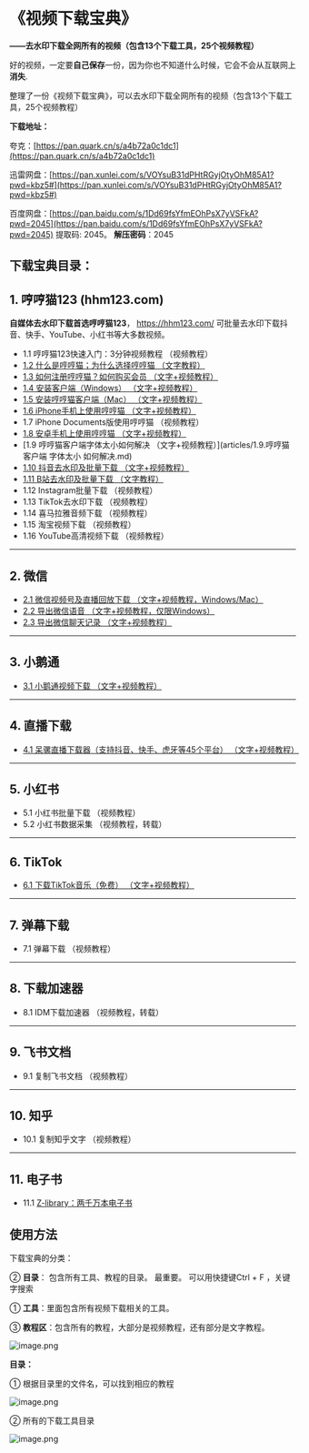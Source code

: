 # 《视频下载宝典》

**——去水印下载全网所有的视频（包含13个下载工具，25个视频教程）**



好的视频，一定要**自己保存**一份，因为你也不知道什么时候，它会不会从互联网上**消失**. 

整理了一份《视频下载宝典》，可以去水印下载全网所有的视频（包含13个下载工具，25个视频教程）

**下载地址：**


夸克：[https://pan.quark.cn/s/a4b72a0c1dc1](https://pan.quark.cn/s/a4b72a0c1dc1)

迅雷网盘：[https://pan.xunlei.com/s/VOYsuB31dPHtRGyjOtyOhM85A1?pwd=kbz5#](https://pan.xunlei.com/s/VOYsuB31dPHtRGyjOtyOhM85A1?pwd=kbz5#)

百度网盘：[https://pan.baidu.com/s/1Dd69fsYfmEOhPsX7yVSFkA?pwd=2045](https://pan.baidu.com/s/1Dd69fsYfmEOhPsX7yVSFkA?pwd=2045)     提取码: 2045。   **解压密码**：2045



## 下载宝典目录：

## 1. 哼哼猫123 (hhm123.com)
**自媒体去水印下载首选哼哼猫123**， https://hhm123.com/ 可批量去水印下载抖音、快手、YouTube、小红书等大多数视频。

- 1.1 哼哼猫123快速入门：3分钟视频教程 （视频教程）
- [1.2 什么是哼哼猫；为什么选择哼哼猫 （文字教程）](articles/1.2.什么是哼哼猫；为什么要选择哼哼猫.md)
- [1.3 如何注册哼哼猫？如何购买会员 （文字+视频教程）](articles/1.3.如何注册哼哼猫？如何购买会员.md)
- [1.4 安装客户端（Windows） （文字+视频教程）](articles/1.4.如何安装哼哼猫客户端（Windows系统）.md)
- [1.5 安装哼哼猫客户端（Mac） （文字+视频教程）](articles/1.5.如何安装哼哼猫客户端（Mac系统）.md)
- [1.6 iPhone手机上使用哼哼猫 （文字+视频教程）](articles/1.6.如何在手机上使用哼哼猫（苹果iPhone手机）.md)
- 1.7 iPhone Documents版使用哼哼猫 （视频教程）
- [1.8 安卓手机上使用哼哼猫 （文字+视频教程）](articles/1.8.如何在手机上使用哼哼猫（安卓手机）.md)
- [1.9 哼哼猫客户端字体太小如何解决 （文字+视频教程）](articles/1.9.哼哼猫客户端 字体太小 如何解决.md)
- [1.10 抖音去水印及批量下载 （文字+视频教程）](articles/1.10.抖音：如何去水印下载？如何批量去水印下载.md)
- [1.11 B站去水印及批量下载 （文字教程）](articles/1.11.B站：如何去水印下载？如何批量去水印下载？.md)
- 1.12 Instagram批量下载 （视频教程）
- 1.13 TikTok去水印下载 （视频教程）
- 1.14 喜马拉雅音频下载 （视频教程）
- 1.15 淘宝视频下载 （视频教程）
- 1.16 YouTube高清视频下载 （视频教程）

---

## 2. 微信

- [2.1 微信视频号及直播回放下载 （文字+视频教程，Windows/Mac）](articles/2.1.微信视频号最新下载神器（支持Windows，Mac系统）.md)
- [2.2 导出微信语音 （文字+视频教程，仅限Windows）](articles/2.2.微信的语音如何导出-第二版.md)
- [2.3 导出微信聊天记录 （文字+视频教程）](articles/2.3.如何导出微信聊天记录.md)

---

## 3. 小鹅通

- [3.1 小鹅通视频下载 （文字+视频教程）](articles/3.如何下载小鹅通视频.md)

---

## 4. 直播下载

- [4.1 呆骡直播下载器（支持抖音、快手、虎牙等45个平台） （文字+视频教程）](articles/4.直播下载工具-呆骡(DLR)下载器.md)

---

## 5. 小红书

- 5.1 小红书批量下载 （视频教程）
- 5.2 小红书数据采集 （视频教程，转载）

---

## 6. TikTok

- [6.1 下载TikTok音乐（免费） （文字+视频教程）](articles/6.下载TikTok音乐.md)

---

## 7. 弹幕下载

- 7.1 弹幕下载 （视频教程）

---

## 8. 下载加速器

- 8.1 IDM下载加速器 （视频教程，转载）

---

## 9. 飞书文档

- 9.1 复制飞书文档 （视频教程）

---

## 10. 知乎

- 10.1 复制知乎文字 （视频教程）

---

## 11. 电子书

- 11.1 [Z-library：两千万本电子书](https://tsg.rymdh.com/)



## 使用方法

下载宝典的分类：

② **目录**： 包含所有工具、教程的目录。 最重要。  可以用快捷键Ctrl + F ，关键字搜索

① **工具**：里面包含所有视频下载相关的工具。 

③ **教程区**：包含所有的教程，大部分是视频教程，还有部分是文字教程。 

![image.png](https://mdnice007.oss-cn-beijing.aliyuncs.com/obsidian/202508301052136.png)


**目录：**

① 根据目录里的文件名，可以找到相应的教程

![image.png](https://mdnice007.oss-cn-beijing.aliyuncs.com/obsidian/202508301124182.png)

② 所有的下载工具目录

![image.png](https://mdnice007.oss-cn-beijing.aliyuncs.com/obsidian/202508301125276.png)

## 